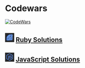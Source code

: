 # Codewars

[![CodeWars](https://www.codewars.com/users/MrLin/badges/large)](https://www.codewars.com/users/MrLin "My Honor Badge")

## [![CodeWars](https://github.com/WrL1n/code/blob/main/codewars/image/ruby.png?raw=true)](Ruby/ruby.md) [Ruby Solutions](Ruby/ruby.md)

## [![CodeWars](https://github.com/WrL1n/code/blob/main/codewars/image/javascript.png?raw=true)](JavaScript/js.md) [JavaScript Solutions](JavaScript/js.md)
